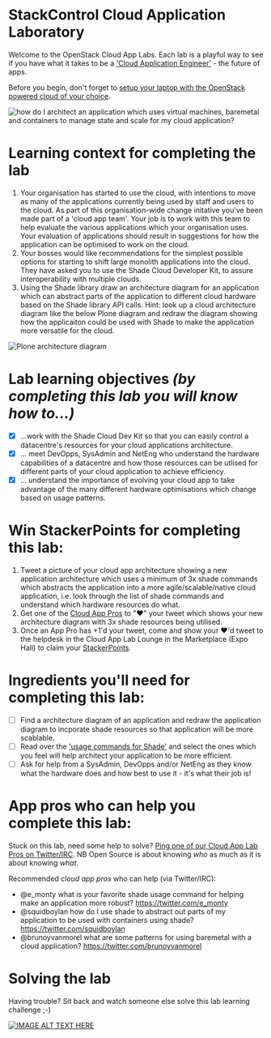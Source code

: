 # StackControl Cloud Application Laboratory

Welcome to the OpenStack Cloud App Labs.  Each lab is a playful way to see if you have what it takes to be a ['Cloud Application Engineer'](/cloud-application-engineer.md) - the future of apps. 

Before you begin, don't forget to [setup your laptop with the OpenStack powered cloud of your choice](/prereq).

![how do I architect an application which uses virtual machines, baremetal and containers to manage state and scale for my cloud application?](http://blog.nemebean.com/sites/default/files/styles/large/public/field/image/OVBNetwork.png)

# Learning context for completing the lab
 
 1. Your organisation has started to use the cloud, with intentions to move as many of the applications currently being used by staff and users to the cloud.  As part of this organisation-wide change initative you've been made part of a 'cloud app team'.  Your job is to work with this team to help evaluate the various applications which your organisation uses.  Your evaluation of applications should result in suggestions for how the application can be optimised to work on the cloud.  
 2. Your bosses would like recommendations for the simplest possible options for starting to shift large monolith applications into the cloud.  They have asked you to use the Shade Cloud Developer Kit, to assure interoperability with multiple clouds.
 3. Using the Shade library draw an architecture diagram for an application which can abstract parts of the application to different cloud hardware based on the Shade library API calls. Hint: look up a cloud architecture diagram like the below Plone diagram and redraw the diagram showing how the applicaiton could be used with Shade to make the application more versatile for the cloud.

![Plone architecture diagram](https://eresearch.jcu.edu.au/staff/images/software-diagrams/Plone%20Integration.jpg/image_preview)
 
# Lab learning objectives _(by completing this lab you will know how to...)_
 - [x] ...work with the Shade Cloud Dev Kit so that you can easily control a datacentre's resources for your cloud applications architecture.
 - [x] ... meet DevOpps, SysAdmin and NetEng who understand the hardware capabilities of a datacentre and how those resources can be utlised for different parts of your cloud application to achieve efficiency.
 - [x] ... understand the importance of evolving your cloud app to take advantage of the many different hardware optimisations which change based on usage patterns.

# Win StackerPoints for completing this lab:
  1. Tweet a picture of your cloud app architecture showing a new application architecture which uses a minimum of 3x shade commands which abstracts the application into a more agile/scalable/native cloud application, i.e. look through the list of shade commands and understand which hardware resources do what. 
  2. Get one of the [Cloud App Pros](https://docs.google.com/presentation/d/1RBtAOjxmUh97fXrJlowvqVNmq2-8FxvBIHx2Dts1Jh8/pub?start=true&loop=true&delayms=1000) to "❤" your tweet which shows your new architecture diagram with 3x shade resources being utilised.
  3. Once an App Pro has +1'd your tweet, come and show your ❤'d tweet to the helpdesk in the Cloud App Lab Lounge in the Marketplace (Expo Hall) to claim your [StackerPoints](/StackerPoints).

# Ingredients you'll need for completing this lab:
  - [ ] Find a architecture diagram of an application and redraw the application diagram to incporate shade resources so that application will be more scablable.
  - [ ] Read over the ['usage commands for Shade'](http://docs.openstack.org/infra/shade/usage.html) and select the ones which you feel will help architect your application to be more efficient.
  - [ ] Ask for help from a SysAdmin, DevOpps and/or NetEng as they know what the hardware does and how best to use it - it's what their job is!

# App pros who can help you complete this lab:
Stuck on this lab, need some help to solve?  [Ping one of our Cloud App Lab Pros on Twitter/IRC](https://docs.google.com/presentation/d/1RBtAOjxmUh97fXrJlowvqVNmq2-8FxvBIHx2Dts1Jh8/pub?start=true&loop=false&delayms=2000). NB Open Source is about knowing *who* as much as it is about knowing *what*.

Recommended _cloud app pros_ who can help (via Twitter/IRC):
 - @e_monty what is your favorite shade usage command for helping make an application more robust? https://twitter.com/e_monty
 - @squidboylan how do I use shade to abstract out parts of my application to be used with containers using shade? https://twitter.com/squidboylan
 - @brunoyvanmorel what are some patterns for using baremetal with a cloud application? https://twitter.com/brunoyvanmorel
 
# Solving the lab
Having trouble?  Sit back and watch someone else solve this lab learning challenge ;-)

[![IMAGE ALT TEXT HERE](http://img.youtube.com/vi/YOUTUBE_VIDEO_ID_HERE/0.jpg)](http://www.youtube.com/watch?v=YOUTUBE_VIDEO_ID_HERE)

